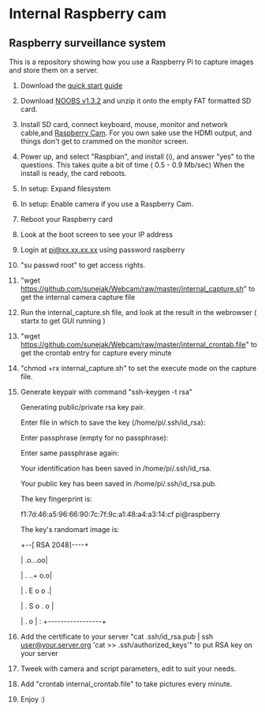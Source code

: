 Internal Raspberry cam
======

## Raspberry surveillance system

This is a repository showing how you use a Raspberry Pi to capture images and store them on a server.

1. Download the [quick start guide](http://www.raspberrypi.org/wp-content/uploads/2012/04/quick-start-guide-v2_1.pdf)
2. Download [NOOBS v1.3.2](http://www.raspberrypi.org/downloads) and unzip it onto the empty FAT formatted SD card.
3. Install SD card, connect keyboard, mouse, monitor and network cable,and [Raspberry Cam](http://www.farnell.com/datasheets/1730389.pdf).
For you own sake use the HDMI output, and things don't get to crammed on the monitor screen.
4. Power up, and select "Raspbian", and install (i), and answer "yes" to the questions.
This takes quite a bit of time ( 0.5 - 0.9 Mb/sec)
When the install is ready, the card reboots.
5. In setup: Expand filesystem
6. In setup: Enable camera if you use a Raspberry Cam.
7. Reboot your Raspberry card
8. Look at the boot screen to see your IP address
9. Login at pi@xx.xx.xx.xx using password raspberry
10. "su passwd root" to get access rights.
11. "wget https://github.com/sunejak/Webcam/raw/master/internal_capture.sh" to get the internal camera capture file
12. Run the internal_capture.sh file, and look at the result in the webrowser ( startx to get GUI running )
13. "wget https://github.com/sunejak/Webcam/raw/master/internal_crontab.file" to get the crontab entry for capture every minute
14. "chmod +rx internal_capture.sh" to set the execute mode on the capture file.
15. Generate keypair with command "ssh-keygen -t rsa"

    Generating public/private rsa key pair.

    Enter file in which to save the key (/home/pi/.ssh/id_rsa): 

    Enter passphrase (empty for no passphrase): 

    Enter same passphrase again: 

    Your identification has been saved in /home/pi/.ssh/id_rsa.

    Your public key has been saved in /home/pi/.ssh/id_rsa.pub.

    The key fingerprint is:

    f1:7d:46:a5:96:66:90:7c:7f:9c:a1:48:a4:a3:14:cf pi@raspberry

    The key's randomart image is:

    +--[ RSA 2048]----+

    |          .o...oo|

    |       .  ..+ o.o|

    |       . E o o  .|

    |      . S o . o  |

    |       .     o   |
:
    +-----------------+

16. Add the certificate to your server "cat .ssh/id_rsa.pub | ssh user@your.server.org 'cat >> .ssh/authorized_keys'" to put RSA key on your server
17. Tweek with camera and script parameters, edit to suit your needs.
18. Add "crontab internal_crontab.file" to take pictures every minute.
19. Enjoy :)

